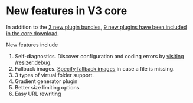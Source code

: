
# New features in V3 core

In addition to the [3 new plugin bundles](/plugins), [9 new plugins have been included in the core download](/plugins/free). 

New features include

1. Self-diagnostics. Discover configuration and coding errors by [visiting /resizer.debug](/plugins/diagnostics). 
2. Fallback images. [Specify fallback images](/plugins/image404) in case a file is missing. 
3. 3 types of virtual folder support.
4. Gradient generator plugin
5. Better size limiting options
6. Easy URL rewriting
